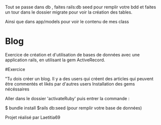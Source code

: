 Tout se passe dans db ,
		faites rails:db seed pour remplir votre bdd
		et faites un tour dans le dossier migrate pour voir la création des tables.

Ainsi que dans app/models
		pour voir le contenu de mes class
# Blog

Exercice de création et d'utilisation de bases de données avec une application rails, en utilisant la gem ActiveRecord.

#Exercice

"Tu dois créer un blog. Il y a des users qui créent des articles qui peuvent être commentés et likés par d'autres users
Installation des gems nécéssaires

Aller dans le dossier 'activateRuby' puis entrer la commande :

$ bundle install
$rails db:seed (pour remplir votre base de données)

Projet réalisé par Laetitia69
